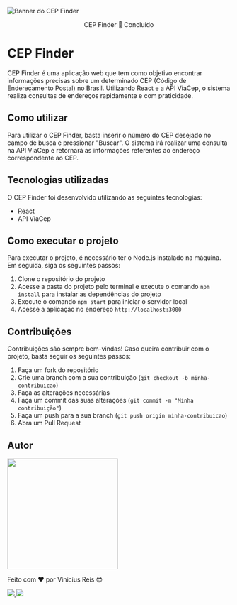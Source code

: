 ![Banner do CEP Finder](https://i.ibb.co/s6z6phG/Captura-de-tela-2023-03-22-153152.png)

<p align="center">CEP Finder 🔎 Concluído <p>

# CEP Finder

CEP Finder é uma aplicação web que tem como objetivo encontrar informações precisas sobre um determinado CEP (Código de Endereçamento Postal) no Brasil. Utilizando React e a API ViaCep, o sistema realiza consultas de endereços rapidamente e com praticidade.

## Como utilizar

Para utilizar o CEP Finder, basta inserir o número do CEP desejado no campo de busca e pressionar "Buscar". O sistema irá realizar uma consulta na API ViaCep e retornará as informações referentes ao endereço correspondente ao CEP.

## Tecnologias utilizadas

O CEP Finder foi desenvolvido utilizando as seguintes tecnologias:

- React
- API ViaCep

## Como executar o projeto

Para executar o projeto, é necessário ter o Node.js instalado na máquina. Em seguida, siga os seguintes passos:

1. Clone o repositório do projeto
2. Acesse a pasta do projeto pelo terminal e execute o comando `npm install` para instalar as dependências do projeto
3. Execute o comando `npm start` para iniciar o servidor local
4. Acesse a aplicação no endereço `http://localhost:3000`

## Contribuições

Contribuições são sempre bem-vindas! Caso queira contribuir com o projeto, basta seguir os seguintes passos:

1. Faça um fork do repositório
2. Crie uma branch com a sua contribuição (`git checkout -b minha-contribuicao`)
3. Faça as alterações necessárias
4. Faça um commit das suas alterações (`git commit -m "Minha contribuição"`)
5. Faça um push para a sua branch (`git push origin minha-contribuicao`)
6. Abra um Pull Request

## Autor

<img src="https://i.ibb.co/B6B9hLJ/Mask-group.png" style="height: 250px">

Feito com  ❤️  por Vinicius Reis 😎
<div>

<a href="mailto:vrzotech@gmail.com">
<img src="https://i.ibb.co/bvmCX5b/badgemail.png">
</a>

<a href="https://www.instagram.com/vinirz11/">
<img src="https://i.ibb.co/2qLJ5Wd/badgeinsta.png">
</a>
